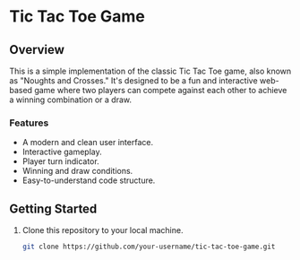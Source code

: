 # Tic Tac Toe Game

## Overview

This is a simple implementation of the classic Tic Tac Toe game, also known as "Noughts and Crosses." It's designed to be a fun and interactive web-based game where two players can compete against each other to achieve a winning combination or a draw.

### Features

- A modern and clean user interface.
- Interactive gameplay.
- Player turn indicator.
- Winning and draw conditions.
- Easy-to-understand code structure.

## Getting Started

1. Clone this repository to your local machine.

   ```sh
   git clone https://github.com/your-username/tic-tac-toe-game.git
  

